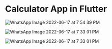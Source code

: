 # Calculator App in Flutter


![WhatsApp Image 2022-06-17 at 7 54 39 PM](https://user-images.githubusercontent.com/54960609/174323417-12a0152d-7233-4b92-8d5f-7167105fdf5f.jpeg)


![WhatsApp Image 2022-06-17 at 7 33 01 PM](https://user-images.githubusercontent.com/54960609/174323467-6c1a96ae-2af1-444a-9f29-636129fc69d4.jpeg)


![WhatsApp Image 2022-06-17 at 7 33 01 PM](https://user-images.githubusercontent.com/54960609/174323488-bd2b60b2-0df4-4b66-bd2f-64b8859653c4.jpeg)
